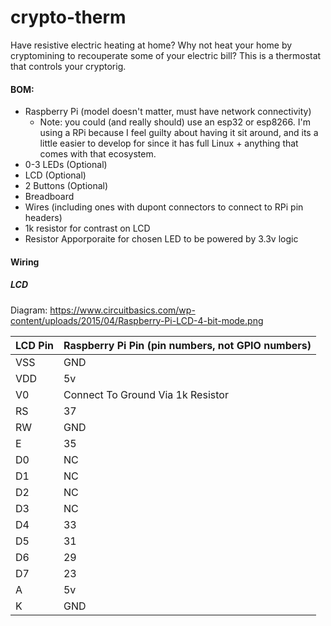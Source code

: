 # crypto-therm
Have resistive electric heating at home? Why not heat your home by cryptomining to recouperate some of your electric bill? This is a thermostat that controls your cryptorig.

#### BOM:
- Raspberry Pi (model doesn't matter, must have network connectivity)
  - Note: you could (and really should) use an esp32 or esp8266. I'm using a RPi because I feel guilty about having it sit around, and its a little easier to develop for since it has full Linux + anything that comes with that ecosystem.
- 0-3 LEDs (Optional)
- LCD (Optional)
- 2 Buttons (Optional)
- Breadboard
- Wires (including ones with dupont connectors to connect to RPi pin headers)
- 1k resistor for contrast on LCD
- Resistor Apporporaite for chosen LED to be powered by 3.3v logic

#### Wiring
##### LCD

Diagram: https://www.circuitbasics.com/wp-content/uploads/2015/04/Raspberry-Pi-LCD-4-bit-mode.png


| LCD Pin | Raspberry Pi Pin (pin numbers, not GPIO numbers) |
|-----|-----------------------------------|
| VSS | GND                               |
| VDD | 5v                                |
| V0  | Connect To Ground Via 1k Resistor |
| RS  | 37                                |
| RW  | GND                               |
| E   | 35                                |
| D0  | NC                                |
| D1  | NC                                |
| D2  | NC                                |
| D3  | NC                                |
| D4  | 33                                |
| D5  | 31                                |
| D6  | 29                                |
| D7  | 23                                |
| A   | 5v                                |
| K   | GND                               |


